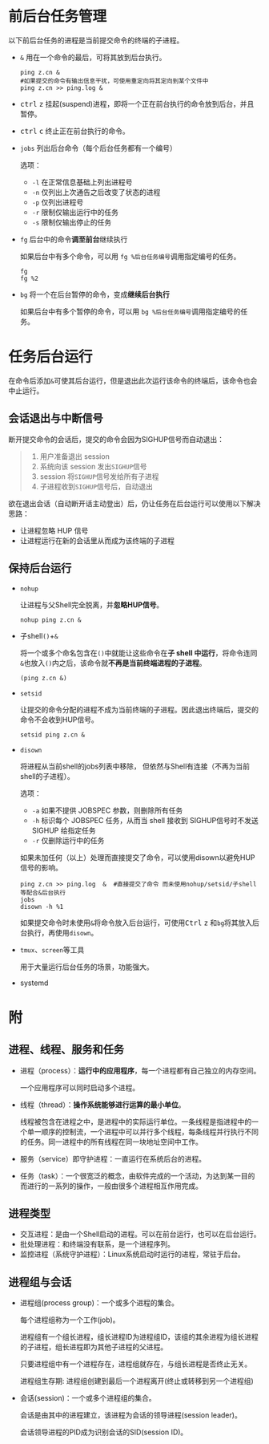 # 前后台任务管理

以下前后台任务的进程是当前提交命令的终端的子进程。

- `&`   用在一个命令的最后，可将其放到后台执行。

  ```shell
  ping z.cn &
  #如果提交的命令有输出信息干扰，可使用重定向将其定向到某个文件中
  ping z.cn >> ping.log &
  ```

- <kbd>ctrl</kbd> <kbd>z</kbd>  挂起(suspend)进程，即将一个正在前台执行的命令放到后台，并且暂停。

- <kbd>ctrl</kbd> <kbd>c</kbd>  终止正在前台执行的命令。

- `jobs`  列出后台命令（每个后台任务都有一个编号）

  选项：

  -  `-l`	在正常信息基础上列出进程号
  - `-n`	仅列出上次通告之后改变了状态的进程
  - `-p`	仅列出进程号
  - `-r`	限制仅输出运行中的任务
  - `-s`	限制仅输出停止的任务

- `fg`  后台中的命令**调至前台**继续执行

  如果后台中有多个命令，可以用 `fg %后台任务编号`调用指定编号的任务。

  ```shell
  fg
  fg %2
  ```

- `bg`  将一个在后台暂停的命令，变成**继续后台执行**

  如果后台中有多个暂停的命令，可以用 `bg %后台任务编号`调用指定编号的任务。

# 任务后台运行

在命令后添加`&`可使其后台运行，但是退出此次运行该命令的终端后，该命令也会中止运行。

## 会话退出与中断信号

断开提交命令的会话后，提交的命令会因为SIGHUP信号而自动退出：

> 1. 用户准备退出 session
> 2. 系统向该 session 发出`SIGHUP`信号
> 3. session 将`SIGHUP`信号发给所有子进程
> 4. 子进程收到`SIGHUP`信号后，自动退出



欲在退出会话（自动断开话主动登出）后，仍让任务在后台运行可以使用以下解决思路：

- 让进程忽略 HUP 信号
- 让进程运行在新的会话里从而成为该终端的子进程

## 保持后台运行

- `nohup`

  让进程与父Shell完全脱离，并**忽略HUP信号**。

  ```shell
  nohup ping z.cn &
  ```

- 子shell`()`+`&`

  将一个或多个命名包含在`()`中就能让这些命令在**子 shell 中运行**，将命令连同`&`也放入`()`内之后，该命令就**不再是当前终端进程的子进程**。

  ```shell
  (ping z.cn &)
  ```

- `setsid`

  让提交的命令分配的进程不成为当前终端的子进程。因此退出终端后，提交的命令不会收到HUP信号。

  ```shell
  setsid ping z.cn &
  ```

- `disown`

  将进程从当前shell的jobs列表中移除， 但依然与Shell有连接（不再为当前shell的子进程）。

  选项：

  - `-a`	如果不提供 JOBSPEC 参数，则删除所有任务
  - `-h`	标识每个 JOBSPEC 任务，从而当 shell 接收到 SIGHUP信号时不发送 SIGHUP 给指定任务
  - `-r`	仅删除运行中的任务

  如果未加任何（以上）处理而直接提交了命令，可以使用disown以避免HUP信号的影响。

  ```shell
  ping z.cn >> ping.log  &  #直接提交了命令 而未使用nohup/setsid/子shell等配合&后台执行
  jobs
  disown -h %1
  ```

  如果提交命令时未使用`&`将命令放入后台运行，可使用<kbd>Ctrl</kbd> <kbd>z</kbd> 和`bg`将其放入后台执行，再使用`disown`。

- `tmux`、`screen`等工具

  用于大量运行后台任务的场景，功能强大。

- systemd

# 附

## 进程、线程、服务和任务

- 进程（process）：**运行中的应用程序**，每一个进程都有自己独立的内存空间。

  一个应用程序可以同时启动多个进程。

- 线程（thread）：**操作系统能够进行运算的最小单位**。

  线程被包含在进程之中，是进程中的实际运行单位。一条线程是指进程中的一个单一顺序的控制流，一个进程中可以并行多个线程，每条线程并行执行不同的任务。同一进程中的所有线程在同一块地址空间中工作。

- 服务（service）即守护进程：一直运行在系统后台的进程。

- 任务（task）：一个很宽泛的概念，由软件完成的一个活动，为达到某一目的而进行的一系列的操作，一般由很多个进程相互作用完成。

## 进程类型

- 交互进程：是由一个Shell启动的进程。可以在前台运行，也可以在后台运行。
- 批处理进程：和终端没有联系，是一个进程序列。
- 监控进程（系统守护进程）：Linux系统启动时运行的进程，常驻于后台。

## 进程组与会话

- 进程组(process group)：一个或多个进程的集合。

  每个进程组称为一个工作(job)。

  进程组有一个组长进程，组长进程ID为进程组ID，该组的其余进程为组长进程的子进程，组长进程即为其他子进程的父进程。

  只要进程组中有一个进程存在，进程组就存在，与组长进程是否终止无关。

  进程组生存期: 进程组创建到最后一个进程离开(终止或转移到另一个进程组)

- 会话(session)：一个或多个进程组的集合。

  会话是由其中的进程建立，该进程为会话的领导进程(session leader)。

  会话领导进程的PID成为识别会话的SID(session ID)。

